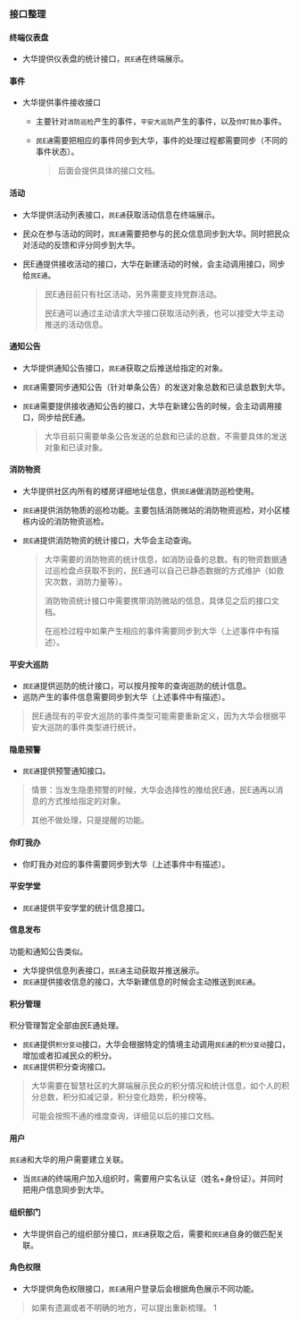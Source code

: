 ### 接口整理

#### 终端仪表盘

* 大华提供仪表盘的统计接口，`民E通`在终端展示。

#### 事件

* 大华提供事件接收接口

  * 主要针对`消防巡检`产生的事件，`平安大巡防`产生的事件，以及`你盯我办`事件。

  * `民E通`需要把相应的事件同步到大华，事件的处理过程都需要同步（不同的事件状态）。

    >  后面会提供具体的接口文档。

#### 活动

* 大华提供活动列表接口，`民E通`获取活动信息在终端展示。

* 民众在参与活动的同时，`民E通`需要把参与的民众信息同步到大华。同时把民众对活动的反馈和评分同步到大华。

* 民E通提供接收活动的接口，大华在新建活动的时候，会主动调用接口，同步给`民E通`。

  > 民E通目前只有社区活动，另外需要支持党群活动。
  >
  > 民E通可以通过主动请求大华接口获取活动列表，也可以接受大华主动推送的活动信息。

  

#### 通知公告

* 大华提供通知公告接口，`民E通`获取之后推送给指定的对象。

* `民E通`需要同步通知公告（针对单条公告）的发送对象总数和已读总数到大华。

* `民E通`需要提供接收通知公告的接口，大华在新建公告的时候，会主动调用接口，同步给民E通。

  > 大华目前只需要单条公告发送的总数和已读的总数，不需要具体的发送对象和已读对象。



#### 消防物资

* 大华提供社区内所有的楼房详细地址信息，供`民E通`做消防巡检使用。

* `民E通`提供消防物质的巡检功能。主要包括消防微站的消防物资巡检，对小区楼栋内设的消防物资巡检。

* `民E通`提供消防物资的统计接口，大华会主动查询。

  > 大华需要的消防物资的统计信息，如消防设备的总数。有的物资数据通过巡检盘点获取不到的，民E通可以自己已静态数据的方式维护（如救灾次数，消防力量等）。
  >
  > 消防物资统计接口中需要携带消防微站的信息，具体见之后的接口文档。
  >
  > 在巡检过程中如果产生相应的事件需要同步到大华（上述事件中有描述）。



#### 平安大巡防

* `民E通`提供巡防的统计接口，可以按月按年的查询巡防的统计信息。
* 巡防产生的事件信息需要同步到大华（上述事件中有描述）。

> 民E通现有的平安大巡防的事件类型可能需要重新定义，因为大华会根据平安大巡防的事件类型进行统计。



#### 隐患预警

* `民E通`提供预警通知接口。

> 情景：当发生隐患预警的时候，大华会选择性的推给民E通，民E通再以消息的方式推给指定的对象。
>
> 其他不做处理，只是提醒的功能。



#### 你盯我办

* 你盯我办对应的事件需要同步到大华（上述事件中有描述）。



#### 平安学堂

* `民E通`提供平安学堂的统计信息接口。



#### 信息发布

功能和通知公告类似。

* 大华提供信息列表接口，`民E通`主动获取并推送展示。
* `民E通`提供接收信息的接口，大华新建信息的时候会主动推送到`民E通`。



#### 积分管理

积分管理暂定全部由民E通处理。

* `民E通`提供`积分变动`接口，大华会根据特定的情境主动调用`民E通`的`积分变动`接口，增加或者扣减民众的积分。
* `民E通`提供积分查询接口。

> 大华需要在智慧社区的大屏端展示民众的积分情况和统计信息，如个人的积分总数，积分扣减记录，积分变化趋势，积分榜等。
>
> 可能会按照不通的维度查询，详细见以后的接口文档。



#### 用户

`民E通`和大华的用户需要建立关联。

* 当`民E通`的终端用户加入组织时，需要用户实名认证（姓名+身份证）。并同时把用户信息同步到大华。

#### 组织部门

* 大华提供自己的组织部分接口，`民E通`获取之后，需要和`民E通`自身的做匹配关联。

#### 角色权限

* 大华提供角色权限接口，`民E通`用户登录后会根据角色展示不同功能。





> 如果有遗漏或者不明确的地方，可以提出重新梳理。
1
